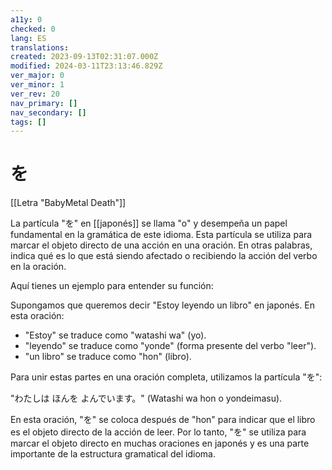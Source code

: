```yaml
---
a11y: 0
checked: 0
lang: ES
translations: 
created: 2023-09-13T02:31:07.000Z
modified: 2024-03-11T23:13:46.829Z
ver_major: 0
ver_minor: 1
ver_rev: 20
nav_primary: []
nav_secondary: []
tags: []
---
```

# を

[[Letra "BabyMetal Death"]]

La partícula "を" en [[japonés]] se llama "o" y desempeña un papel fundamental en la gramática de este idioma. Esta partícula se utiliza para marcar el objeto directo de una acción en una oración. En otras palabras, indica qué es lo que está siendo afectado o recibiendo la acción del verbo en la oración.

Aquí tienes un ejemplo para entender su función:

Supongamos que queremos decir "Estoy leyendo un libro" en japonés. En esta oración:

- "Estoy" se traduce como "watashi wa" (yo).
- "leyendo" se traduce como "yonde" (forma presente del verbo "leer").
- "un libro" se traduce como "hon" (libro).

Para unir estas partes en una oración completa, utilizamos la partícula "を":

"わたしは ほんを よんでいます。" (Watashi wa hon o yondeimasu).

En esta oración, "を" se coloca después de "hon" para indicar que el libro es el objeto directo de la acción de leer. Por lo tanto, "を" se utiliza para marcar el objeto directo en muchas oraciones en japonés y es una parte importante de la estructura gramatical del idioma.